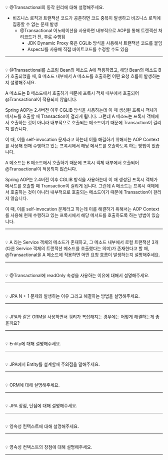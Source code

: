 <br>
💡 @Transactional의 동작 원리에 대해 설명해주세요.

- 비즈니스 로직과 트랜잭션 코드가 공존하면 코드 중복이 발생하고 비즈니스 로직에 집중할 수 없는 문제 발생
    - @Transactional 어노테이션을 사용하면 내부적으로 AOP를 통해 트랜잭션 처리코드가 전, 후로 수행됨
        - JDK Dynamic Proxy 혹은 CGLib 방식을 사용해서 트랜잭션 코드를 붙임
        - AspectJ를 사용해 직접 바이트코드를 수정할 수도 있음

---
<br>
💡 @Transactional를 스프링 Bean의 메소드 A에 적용하였고, 해당 Bean의 메소드 B가 호출되었을 때, B 메소드 내부에서 A 메소드를 호출하면 어떤 요청 흐름이 발생하는지 설명해주세요.  

A 메소드는 B 메소드에서 호출하기 때문에 프록시 객체 내부에서 호출되어 @Transactional이 적용되지 않습니다.  

Spring AOP는 2.4버전 이후 CGLIB 방식을 사용하는데 이 때 생성된 프록시 객체가 메서드를 호출할 때 Transaction이 걸리게 됩니다. 그런데 A 메소드는 프록시 객체에서 호출하는 것이 아니라 내부적으로 호출되는 메소드이기 때문에 Transaction이 걸리지 않습니다.  

이 때, 이를 self-invocation 문제라고 하는데 이를 해결하기 위해서는 AOP Context를 사용해 현재 수행하고 있는 프록시에서 해당 메서드를 호출하도록 하는 방법이 있습니다.

A 메소드는 B 메소드에서 호출하기 때문에 프록시 객체 내부에서 호출되어 @Transactional이 적용되지 않습니다.  

Spring AOP는 2.4버전 이후 CGLIB 방식을 사용하는데 이 때 생성된 프록시 객체가 메서드를 호출할 때 Transaction이 걸리게 됩니다. 그런데 A 메소드는 프록시 객체에서 호출하는 것이 아니라 내부적으로 호출되는 메소드이기 때문에 Transaction이 걸리지 않습니다.  

이 때, 이를 self-invocation 문제라고 하는데 이를 해결하기 위해서는 AOP Context를 사용해 현재 수행하고 있는 프록시에서 해당 메서드를 호출하도록 하는 방법이 있습니다.

---
<br>
💡 A 라는 Service 객체의 메소드가 존재하고, 그 메소드 내부에서 로컬 트랜잭션 3개(다른 Service 객체의 트랜잭션 메소드를 호출했다는 의미)가 존재한다고 할 때, @Transactional을 A 메소드에 적용하면 어떤 요청 흐름이 발생하는지 설명해주세요.

---
<br>
💡 @Transactional에 readOnly 속성을 사용하는 이유에 대해서 설명해주세요.

---
<br>
💡 JPA N + 1 문제와 발생하는 이유 그리고 해결하는 방법을 설명해주세요.

---
<br>
💡 JPA와 같은 ORM을 사용하면서 쿼리가 복잡해지는 경우에는 어떻게 해결하는게 좋을까요?

---
<br>
💡 Entity에 대해 설명해주세요.

---
<br>
💡 JPA에서 Entity를 설계할때 주의점을 말해주세요.

---
<br>
💡 ORM에 대해 설명해주세요.

---
<br>
💡 JPA 장점, 단점에 대해 설명해주세요.

---
<br>
💡 영속성 컨텍스트에 대해 설명해주세요.

---
<br>
💡 영속성 컨텍스트의 장점에 대해 설명해주세요.

---
<br>
